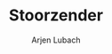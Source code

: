---
title: "Stoorzender"
author: "Arjen Lubach"
isbn: ""
isbn13: "9789463810562"
rating: "3"
publisher: "Podium Uitgeverij"
pages: "256"
publishYear: "2020"
read: "2020"
goodreads_id: "54798848"
---